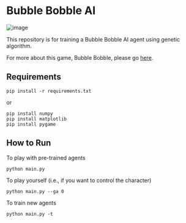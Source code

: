 # Bubble Bobble AI
![image](https://user-images.githubusercontent.com/65074958/147385490-ca17bd3a-2067-47f8-856c-71948dddb4df.png)

This repository is for training a Bubble Bobble AI agent using genetic algorithm.

For more about this game, Bubble Bobble, please go [here](https://github.com/dohyun1411/Simple-Bubble-Bobble).

## Requirements
```
pip install -r requirements.txt
```
or
```
pip install numpy
pip install matplotlib
pip install pygame
```

## How to Run
To play with pre-trained agents
```
python main.py
```

To play yourself (i.e., if you want to control the character)
```
python main.py --ga 0
```

To train new agents
```
python main.py -t
```
